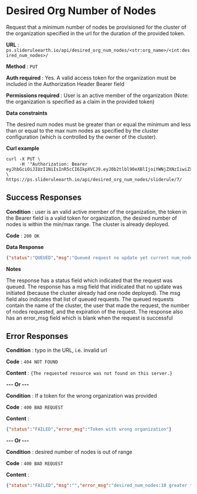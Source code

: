 # Desired Org Number of Nodes

Request that a minimum number of nodes be provisioned for the cluster of the organization specified in the url for the duration of the provided token.

**URL** : `ps.slideruleearth.io/api/desired_org_num_nodes/<str:org_name>/<int:desired_num_nodes>/`

**Method** : `PUT`

**Auth required** : Yes. A valid access token for the organization must be included in the Authorization Header Bearer field

**Permissions required** : User is an active member of the organization (Note: the organization is specified as a claim in the provided token)

**Data constraints**

The desired num nodes must be greater than or equal the minimum and less than or equal to the max num nodes as specified by the cluster configuration (which is controlled by the owner of the cluster).

**Curl example**

```
curl -X PUT \
     -H '"Authorization: Bearer eyJhbGciOiJIUzI1NiIsInR5cCI6IkpXVCJ9.eyJ0b2tlbl90eXBlIjoiYWNjZXNzIiwiZXhwIjoxNjY4MTgxOTYzLCJpYXQiOjE2NjgwOTU1NjMsImp0aSI6ImJmYjIxMmExMzU0ZjQ4NGFhY2E2NmVjYWJmMmE3Mjg4Iiwib3JnX25hbWUiOiJVb2ZNRFRlc3QiLCJ1c2VyX25hbWUiOiJjZXVnYXJ0ZWJsYWlyIiwidXNlcl9pZCI6M30.nl1ACnWcoROhZ7K_HKOCOVfbqiDPBzmPdEPnAdb2vxk" \ 
https://ps.slideruleearth.io/api/desired_org_num_nodes/sliderule/7/
```
## Success Responses

**Condition** : user is an valid active member of the organization, the token in the Bearer field is a valid token for organization, the desired number of nodes is within the min/max range. The cluster is already deployed.

**Code** : `200 OK`

**Data Response**
```json
{"status":"QUEUED","msg":"Queued request no update yet current num_node reqs:\n[{org},{username},1,2022-11-29 13:03:08 UTC}]","error_msg":""}
```

**Notes**

The response has a status field which indicated that the request was queued. The response has a msg field that inidicated that no update was initiated (because the cluster already had one node deployed). The msg field also indicates that list of queued requests. The queued requests contain the name of the cluster, the user that made the request, the number of nodes requested, and the expiration of the request. The response also has an error_msg field which is blank when the request is successful

## Error Responses

**Condition** : typo in the URL, i.e. invalid url

**Code** : `404 NOT FOUND`

**Content** : `{The requested resource was not found on this server.}`

**--- Or ---**

**Condition** : If a token for the wrong organization was provided

**Code** : `400 BAD REQUEST`

**Content** : 
```json
{"status":"FAILED","error_msg":"Token with wrong organization"}
```
 **--- Or ---**

 **Condition** : desired number of nodes is out of range

**Code** : `400 BAD REQUEST`

 **Content** : 
 ```json
 {"status":"FAILED","msg":"","error_msg":"desired_num_nodes:10 greater than max:3"}
 ```

